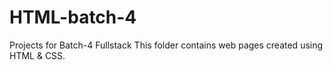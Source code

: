 # HTML-batch-4
Projects for Batch-4 Fullstack
This folder contains web pages created using HTML & CSS.
